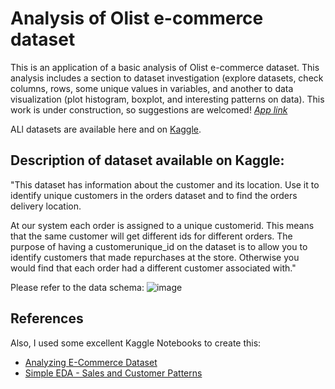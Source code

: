 # Analysis of Olist e-commerce dataset
This is an application of a basic analysis of Olist e-commerce dataset. This analysis includes a section to dataset investigation (explore datasets, check columns, rows, some unique values in variables, and another to data visualization (plot histogram, boxplot, and interesting patterns on data). This work is under construction, so suggestions are welcomed!
 *[App link](https://)*

ALl datasets are available here and on [Kaggle](https://www.kaggle.com/olistbr/brazilian-ecommerce). 

## **Description of dataset available on Kaggle:**

"This dataset has information about the customer and its location. Use it to identify unique customers in the orders dataset and to find the orders delivery location.

At our system each order is assigned to a unique customerid. This means that the same customer will get different ids for different orders. The purpose of having a customerunique_id on the dataset is to allow you to identify customers that made repurchases at the store. Otherwise you would find that each order had a different customer associated with."

Please refer to the data schema:
![image](https://i.imgur.com/HRhd2Y0.png)

## References
Also, I used some excellent Kaggle Notebooks to create this:
*  [Analyzing E-Commerce Dataset](https://www.kaggle.com/gsdeepakkumar/e-commerce-dataset-analysis/notebook)
*  [Simple EDA - Sales and Customer Patterns](https://www.kaggle.com/kabure/simple-eda-sales-and-customer-patterns/notebook)

